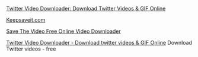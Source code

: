 
[Twitter Video Downloader: Download Twitter Videos & GIF Online](https://botdownloader.com/twitter-video-downloader)

[Keepsaveit.com](https://keepsaveit.com/)

[Save The Video Free Online Video Downloader](https://savethevideo.net/)

[Twitter Video Downloader - Download twitter videos & GIF Online](https://twittervideodownloader.com/)
Download Twitter videos - free
